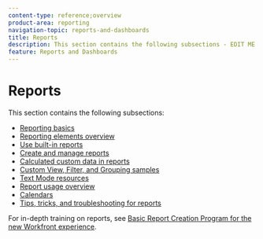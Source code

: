 ```yaml
---
content-type: reference;overview
product-area: reporting
navigation-topic: reports-and-dashboards
title: Reports
description: This section contains the following subsections - EDIT ME.
feature: Reports and Dashboards
---
```


# Reports

This section contains the following subsections:

* [Reporting basics](../../reports-and-dashboards/reports/reporting/reporting-basics.md) 
* [Reporting elements overview](../../reports-and-dashboards/reports/reporting-elements/reporting-elements-overview.md) 
* [Use built-in reports](../../reports-and-dashboards/reports/using-built-in-reports/use-built-in-reports.md) 
* [Create and manage reports](../../reports-and-dashboards/reports/creating-and-managing-reports/create-manage-reports.md) 
* [Calculated custom data in reports](../../reports-and-dashboards/reports/calc-cstm-data-reports/calculated-custom-data-reports.md) 
* [Custom View, Filter, and Grouping samples](../../reports-and-dashboards/reports/custom-view-filter-grouping-samples/custom-view-filter-grouping-samples.md) 
* [Text Mode resources](../../reports-and-dashboards/reports/text-mode/text-mode-resources.md) 
* [Report usage overview](../../reports-and-dashboards/reports/report-usage/report-usage-overview.md) 
* [Calendars](../../reports-and-dashboards/reports/calendars/calendars.md) 
* [Tips, tricks, and troubleshooting for reports](../../reports-and-dashboards/reports/tips-tricks-and-troubleshooting/tips-troubleshooting-reports.md)

For in-depth training on reports, see  [Basic Report Creation Program for the new Workfront experience](https://one.workfront.com/s/basic-report-creation-program). 
